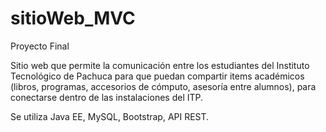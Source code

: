 # sitioWeb_MVC
Proyecto Final

Sitio web que permite la comunicación entre los estudiantes del Instituto Tecnológico de Pachuca para que puedan compartir items académicos (libros, programas, accesorios de cómputo, asesoría entre alumnos), para
conectarse dentro de las instalaciones del ITP.

Se utiliza Java EE, MySQL, Bootstrap, API REST.

